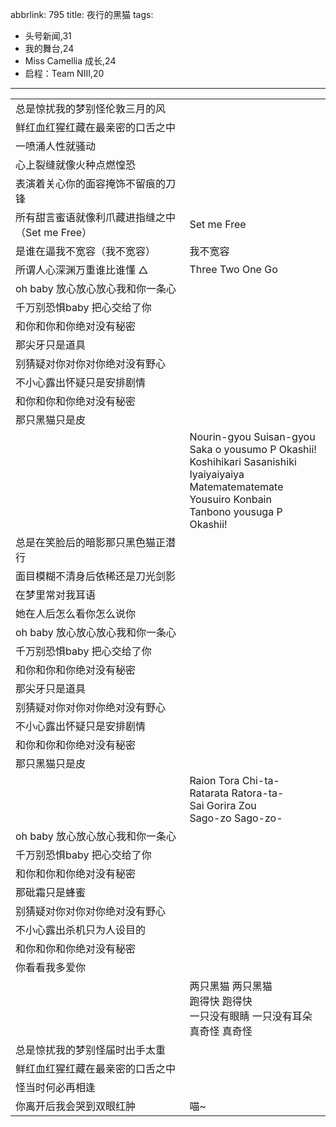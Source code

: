 abbrlink: 795
title: 夜行的黑猫
tags:
  - 头号新闻,31
  - 我的舞台,24
  - Miss Camellia 成长,24
  - 启程：Team NIII,20
---
|      |      |
|--|--|
|总是惊扰我的梦别怪伦敦三月的风|      |
|鲜红血红猩红藏在最亲密的口舌之中|      |
|一喷涌人性就骚动|      |
|心上裂缝就像火种点燃惶恐|      |
|表演着关心你的面容掩饰不留痕的刀锋|      |
|所有甜言蜜语就像利爪藏进指缝之中（Set me Free）|Set me Free|
|是谁在逼我不宽容（我不宽容）|我不宽容|
|所谓人心深渊万重谁比谁懂 △|Three Two One Go|
|oh baby 放心放心放心我和你一条心|      |
|千万别恐惧baby 把心交给了你|      |
|和你和你和你绝对没有秘密|      |
|那尖牙只是道具|      |
|别猜疑对你对你对你绝对没有野心|      |
|不小心露出怀疑只是安排剧情|      |
|和你和你和你绝对没有秘密|      |
|那只黑猫只是皮|      |
|      |Nourin-gyou Suisan-gyou<br>Saka      o yousumo P Okashii!<br>Koshihikari Sasanishiki<br>Iyaiyaiyaiya Matematematemate<br>Yousuiro Konbain<br>Tanbono yousuga P Okashii!|
|总是在笑脸后的暗影那只黑色猫正潜行|      |
|面目模糊不清身后依稀还是刀光剑影|      |
|在梦里常对我耳语|      |
|她在人后怎么看你怎么说你|      |
|oh baby 放心放心放心我和你一条心|      |
|千万别恐惧baby 把心交给了你|      |
|和你和你和你绝对没有秘密|      |
|那尖牙只是道具|      |
|别猜疑对你对你对你绝对没有野心|      |
|不小心露出怀疑只是安排剧情|      |
|和你和你和你绝对没有秘密|      |
|那只黑猫只是皮|      |
|      |Raion Tora Chi-ta-<br>Ratarata Ratora-ta-<br>Sai Gorira Zou<br>Sago-zo Sago-zo-|
|oh baby 放心放心放心我和你一条心|      |
|千万别恐惧baby 把心交给了你|      |
|和你和你和你绝对没有秘密|      |
|那砒霜只是蜂蜜|      |
|别猜疑对你对你对你绝对没有野心|      |
|不小心露出杀机只为人设目的|      |
|和你和你和你绝对没有秘密|      |
|你看看我多爱你|      |
|      |两只黑猫 两只黑猫<br>跑得快 跑得快<br>一只没有眼睛 一只没有耳朵<br>真奇怪 真奇怪|
|总是惊扰我的梦别怪届时出手太重|      |
|鲜红血红猩红藏在最亲密的口舌之中|      |
|怪当时何必再相逢|      |
|你离开后我会哭到双眼红肿|喵~|
